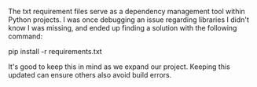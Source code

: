 The txt requirement files serve as a dependency management tool within Python projects. I was once debugging an issue regarding libraries I didn't know I was missing, and ended up finding a solution with the following command: 

pip install -r requirements.txt 

It's good to keep this in mind as we expand our project. Keeping this updated can ensure others also avoid build errors.